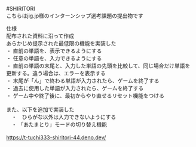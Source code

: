 #SHIRITORI<br>
こちらはjig.jp様のインターンシップ選考課題の提出物です<br>

仕様<br>
配布された資料に沿って作成<br>
あらかじめ提示された最低限の機能を実装した<br>
  ・  直前の単語を、表示できるようにする<br>
  ・  任意の単語を、入力できるようにする<br>
  ・  直前の単語の末尾と、入力した単語の先頭を比較して、同じ場合だけ単語を更新する。違う場合は、エラーを表示する<br>
  ・  末尾が「ん」で終わる単語が入力されたら、ゲームを終了する<br>
  ・  過去に使用した単語が入力されたら、ゲームを終了する<br>
  ・  ゲーム中や終了後に、最初からやり直せるリセット機能をつける<br>
<br>
また、以下を追加で実装した<br>
　・　ひらがな以外は入力できないようにする<br>
　・ 「あたまとり」モードの切り替え機能<br>
<br>
https://t-tuchi333-shiritori-44.deno.dev/